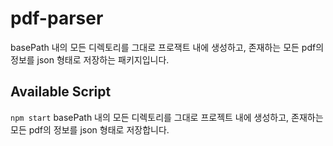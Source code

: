 # pdf-parser

basePath 내의 모든 디렉토리를 그대로 프로잭트 내에 생성하고, 존재하는 모든 pdf의 정보를 json 형태로 저장하는 패키지입니다.

## Available Script

`npm start`
basePath 내의 모든 디렉토리를 그대로 프로젝트 내에 생성하고, 존재하는 모든 pdf의 정보를 json 형태로 저장합니다.